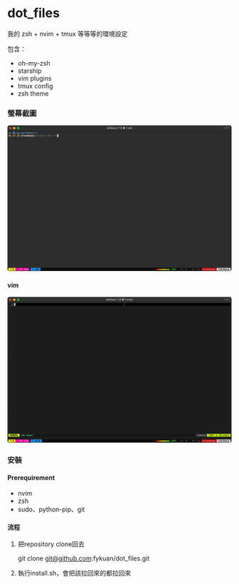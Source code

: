 
dot_files
=========

我的 zsh + nvim + tmux 等等等的環境設定

包含：

* oh-my-zsh
* starship
* vim plugins
* tmux config
* zsh theme

### 螢幕截圖
![term](images/term.png)
#### vim
![nvim](images/nvim.png)

### 安裝
#### Prerequirement
* nvim
* zsh
* sudo、python-pip、git

#### 流程
1. 把repository clone回去

   	git clone git@github.com:fykuan/dot_files.git

2. 執行install.sh，會把該拉回來的都拉回來

